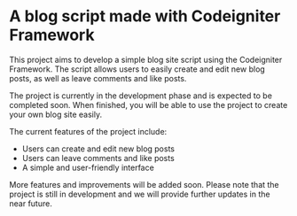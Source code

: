 # A blog script made with Codeigniter Framework

This project aims to develop a simple blog site script using the Codeigniter Framework. The script allows users to easily create and edit new blog posts, as well as leave comments and like posts.

The project is currently in the development phase and is expected to be completed soon. When finished, you will be able to use the project to create your own blog site easily.

The current features of the project include:

- Users can create and edit new blog posts
- Users can leave comments and like posts
- A simple and user-friendly interface

More features and improvements will be added soon. Please note that the project is still in development and we will provide further updates in the near future.
